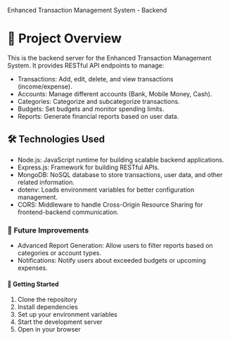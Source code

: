 Enhanced Transaction Management System - Backend

# 📜 Project Overview
This is the backend server for the Enhanced Transaction Management System. It provides RESTful API endpoints to manage:

- Transactions: Add, edit, delete, and view transactions (income/expense).
- Accounts: Manage different accounts (Bank, Mobile Money, Cash).
- Categories: Categorize and subcategorize transactions.
- Budgets: Set budgets and monitor spending limits.
- Reports: Generate financial reports based on user data.

## 🛠️ Technologies Used

- Node.js: JavaScript runtime for building scalable backend applications.
- Express.js: Framework for building RESTful APIs.
- MongoDB: NoSQL database to store transactions, user data, and other related information.
- dotenv: Loads environment variables for better configuration management.
- CORS: Middleware to handle Cross-Origin Resource Sharing for frontend-backend communication.

### 🔮 Future Improvements

- Advanced Report Generation: Allow users to filter reports based on categories or account types.
- Notifications: Notify users about exceeded budgets or upcoming expenses.

#### 🚀 Getting Started 
1. Clone the repository
2. Install dependencies
3. Set up your environment variables
4. Start the development server
5. Open in your browser